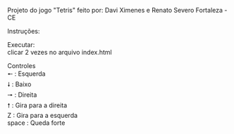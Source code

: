 Projeto do jogo "Tetris" feito por: Davi Ximenes e Renato Severo
Fortaleza - CE

Instruções:<br/>

Executar:<br/>
 clicar 2 vezes no arquivo index.html<br/>

Controles<br/>
 🠔 : Esquerda<br/>
 🠗  : Baixo<br/>
 🠖 : Direita<br/>
 🠕  : Gira para a direita<br/>
 Z  : Gira para a esquerda<br/>
 space : Queda forte<br/>
 
 


